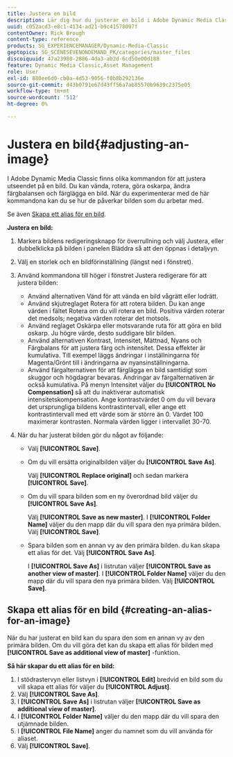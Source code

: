 ```yaml
---
title: Justera en bild
description: Lär dig hur du justerar en bild i Adobe Dynamic Media Classic.
uuid: c052acd3-e8c1-4134-ad21-b9c41578097f
contentOwner: Rick Brough
content-type: reference
products: SG_EXPERIENCEMANAGER/Dynamic-Media-Classic
geptopics: SG_SCENESEVENONDEMAND_PK/categories/master_files
discoiquuid: 47a23980-2886-4da3-ab2d-6cd50e00d188
feature: Dynamic Media Classic,Asset Management
role: User
exl-id: 880ee6d0-cb0a-4d53-9056-f0b8b292136e
source-git-commit: d43b0791e67d43ff56a7ab85570b9639c2375e05
workflow-type: tm+mt
source-wordcount: '512'
ht-degree: 0%

---
```


# Justera en bild{#adjusting-an-image}

I Adobe Dynamic Media Classic finns olika kommandon för att justera utseendet på en bild. Du kan vända, rotera, göra oskarpa, ändra färgbalansen och färglägga en bild. När du experimenterar med de här kommandona kan du se hur de påverkar bilden som du arbetar med.

Se även [Skapa ett alias för en bild](adjusting-image.md#creating_an_alias_for_an_image).

**Justera en bild:**

1. Markera bildens redigeringsknapp för överrullning och välj Justera, eller dubbelklicka på bilden i panelen Bläddra så att den öppnas i detaljvyn.
1. Välj en storlek och en bildförinställning (längst ned i fönstret).
1. Använd kommandona till höger i fönstret Justera redigerare för att justera bilden:

   * Använd alternativen Vänd för att vända en bild vågrätt eller lodrätt.
   * Använd skjutreglaget Rotera för att rotera bilden. Du kan ange värden i fältet Rotera om du vill rotera en bild. Positiva värden roterar det medsols; negativa värden roterar det motsols.
   * Använd reglaget Oskärpa eller motsvarande ruta för att göra en bild oskarp. Ju högre värde, desto suddigare blir bilden.
   * Använd alternativen Kontrast, Intensitet, Mättnad, Nyans och Färgbalans för att justera färg och intensitet. Dessa effekter är kumulativa. Till exempel läggs ändringar i inställningarna för Magenta/Grönt till i ändringarna av nyansinställningarna.
   * Använd färgalternativen för att färglägga en bild samtidigt som skuggor och högdagrar bevaras. Ändringar av färgalternativen är också kumulativa. På menyn Intensitet väljer du **[!UICONTROL No Compensation]** så att du inaktiverar automatisk intensitetskompensation. Ange kontrastvärdet 0 om du vill bevara det ursprungliga bildens kontrastintervall, eller ange ett kontrastintervall med ett värde som är större än 0. Värdet 100 maximerar kontrasten. Normala värden ligger i intervallet 30-70.

1. När du har justerat bilden gör du något av följande:

   * Välj **[!UICONTROL Save]**.

   * Om du vill ersätta originalbilden väljer du **[!UICONTROL Save As]**.

      Välj **[!UICONTROL Replace original]** och sedan markera **[!UICONTROL Save]**.

   * Om du vill spara bilden som en ny överordnad bild väljer du **[!UICONTROL Save As]**.

      Välj **[!UICONTROL Save as new master]**.
I **[!UICONTROL Folder Name]** väljer du den mapp där du vill spara den nya primära bilden.
Välj **[!UICONTROL Save]**.

   * Spara bilden som en annan vy av den primära bilden. du kan skapa ett alias för det. Välj **[!UICONTROL Save As]**.

      I **[!UICONTROL Save As]** i listrutan väljer **[!UICONTROL Save as another view of master]**.
I **[!UICONTROL Folder Name]** väljer du den mapp där du vill spara den nya primära bilden.
Välj **[!UICONTROL Save]**.

## Skapa ett alias för en bild {#creating-an-alias-for-an-image}

När du har justerat en bild kan du spara den som en annan vy av den primära bilden. Om du vill göra det kan du skapa ett alias för bilden med **[!UICONTROL Save as additional view of master]** -funktion.

**Så här skapar du ett alias för en bild:**

1. I stödrastervyn eller listvyn i **[!UICONTROL Edit]** bredvid en bild som du vill skapa ett alias för väljer du **[!UICONTROL Adjust]**.
1. Välj **[!UICONTROL Save As]**.
1. I **[!UICONTROL Save As]** i listrutan väljer **[!UICONTROL Save as additional view of master]**.
1. I **[!UICONTROL Folder Name]** väljer du den mapp där du vill spara den utjämnade bilden.
1. I **[!UICONTROL File Name]** anger du namnet som du vill använda för aliaset.
1. Välj **[!UICONTROL Save]**.
